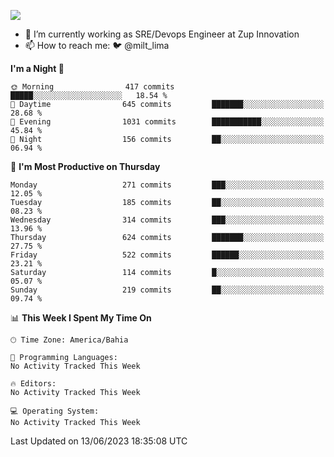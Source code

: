 ![](https://komarev.com/ghpvc/?username=miltlima&color=blue)
                 

- 🔭 I’m currently working as SRE/Devops Engineer at Zup Innovation
- 📫 How to reach me: 🐦 @milt_lima

<!--START_SECTION:waka-->
**I'm a Night 🦉** 

```text
🌞 Morning                417 commits         █████░░░░░░░░░░░░░░░░░░░░   18.54 % 
🌆 Daytime                645 commits         ███████░░░░░░░░░░░░░░░░░░   28.68 % 
🌃 Evening                1031 commits        ███████████░░░░░░░░░░░░░░   45.84 % 
🌙 Night                  156 commits         ██░░░░░░░░░░░░░░░░░░░░░░░   06.94 % 
```
📅 **I'm Most Productive on Thursday** 

```text
Monday                   271 commits         ███░░░░░░░░░░░░░░░░░░░░░░   12.05 % 
Tuesday                  185 commits         ██░░░░░░░░░░░░░░░░░░░░░░░   08.23 % 
Wednesday                314 commits         ███░░░░░░░░░░░░░░░░░░░░░░   13.96 % 
Thursday                 624 commits         ███████░░░░░░░░░░░░░░░░░░   27.75 % 
Friday                   522 commits         ██████░░░░░░░░░░░░░░░░░░░   23.21 % 
Saturday                 114 commits         █░░░░░░░░░░░░░░░░░░░░░░░░   05.07 % 
Sunday                   219 commits         ██░░░░░░░░░░░░░░░░░░░░░░░   09.74 % 
```


📊 **This Week I Spent My Time On** 

```text
🕑︎ Time Zone: America/Bahia

💬 Programming Languages: 
No Activity Tracked This Week

🔥 Editors: 
No Activity Tracked This Week

💻 Operating System: 
No Activity Tracked This Week
```


 Last Updated on 13/06/2023 18:35:08 UTC
<!--END_SECTION:waka-->
